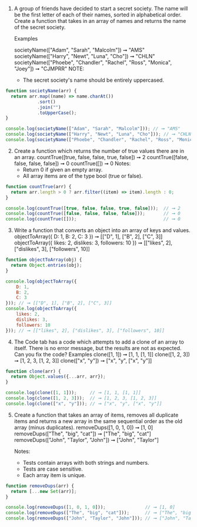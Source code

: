 1. A group of friends have decided to start a secret society. The name will be the first letter of each of their names, sorted in alphabetical order. Create a function that takes in an array of names and returns the name of the secret society.

   Examples
   
   societyName(["Adam", "Sarah", "Malcolm"]) ➞ "AMS"
   societyName(["Harry", "Newt", "Luna", "Cho"]) ➞ "CHLN"
   societyName(["Phoebe", "Chandler", "Rachel", "Ross", "Monica", "Joey"]) ➞ "CJMPRR"
   NOTE:
   
   - The secret society's name should be entirely uppercased.
```js
function societyName(arr) {
  return arr.map((name) => name.charAt())
            .sort()
            .join("")
            .toUpperCase();
}

console.log(societyName(["Adam", "Sarah", "Malcolm"])); // ➞ "AMS"
console.log(societyName(["Harry", "Newt", "Luna", "Cho"])); // ➞ "CHLN"
console.log(societyName(["Phoebe", "Chandler", "Rachel", "Ross", "Monica", "Joey"])); // ➞ "CJMPRR"
```

2. Create a function which returns the number of true values there are in an array.
   	countTrue([true, false, false, true, false]) ➞ 2
   	countTrue([false, false, false, false]) ➞ 0
   	countTrue([]) ➞ 0
    Notes:
   - Return 0 if given an empty array.
   - All array items are of the type bool (true or false).
```js
function countTrue(arr) {
  return arr.length > 0 ? arr.filter((item) => item).length : 0;
}

console.log(countTrue([true, false, false, true, false]));  // ➞ 2
console.log(countTrue([false, false, false, false]));       // ➞ 0
console.log(countTrue([]));                                 // ➞ 0
```

3. Write a function that converts an object into an array of keys and values.
	objectToArray({
		D: 1,
		B: 2,
		C: 3
	}) ➞ [["D", 1], ["B", 2], ["C", 3]]
	objectToArray({
		likes: 2,
		dislikes: 3,
		followers: 10
	}) ➞ [["likes", 2], ["dislikes", 3], ["followers", 10]]
```js
function objectToArray(obj) {
  return Object.entries(obj);
}

console.log(objectToArray({
	D: 1,
	B: 2,
	C: 3
})); // ➞ [["D", 1], ["B", 2], ["C", 3]]
console.log(objectToArray({
	likes: 2,
	dislikes: 3,
	followers: 10
})); // ➞ [["likes", 2], ["dislikes", 3], ["followers", 10]]
```

4. The Code tab has a code which attempts to add a clone of an array to itself. There is no error message, but the results are not as expected. Can you fix the code?
	Examples
		clone([1, 1]) ➞ [1, 1, [1, 1]]
		clone([1, 2, 3]) ➞ [1, 2, 3, [1, 2, 3]]
		clone(["x", "y"]) ➞ ["x", "y", ["x", "y"]]
```js
function clone(arr) {
  return Object.values({...arr, arr});
}

console.log(clone([1, 1]));     // ➞ [1, 1, [1, 1]]
console.log(clone([1, 2, 3]));  // ➞ [1, 2, 3, [1, 2, 3]]
console.log(clone(["x", "y"])); // ➞ ["x", "y", ["x", "y"]]
```

5. Create a function that takes an array of items, removes all duplicate items and returns a new array in the same sequential order as the old array (minus duplicates).
   	removeDups([1, 0, 1, 0]) ➞ [1, 0]
   	removeDups(["The", "big", "cat"]) ➞ ["The", "big", "cat"]
   	removeDups(["John", "Taylor", "John"]) ➞ ["John", "Taylor"]

   Notes:
    - Tests contain arrays with both strings and numbers.
    - Tests are case sensitive.
    - Each array item is unique.
```js
function removeDups(arr) {
  return [...new Set(arr)];
}

console.log(removeDups([1, 0, 1, 0]));               // ➞ [1, 0]
console.log(removeDups(["The", "big", "cat"]));      // ➞ ["The", "big", "cat"]
console.log(removeDups(["John", "Taylor", "John"])); // ➞ ["John", "Taylor"]
```